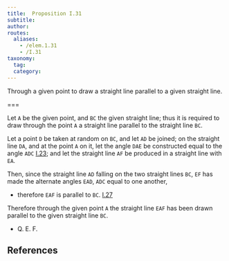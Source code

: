 ```yaml
---
title:  Proposition I.31
subtitle:
author:
routes:
  aliases:
    - /elem.1.31
    - /I.31
taxonomy:
  tag:
  category:
---
```


Through a given point to draw a straight line parallel to a given straight line.

===

Let `A` be the given point, and `BC` the given straight line; thus it is required to draw through the point `A` a straight line parallel to the straight line `BC`. 

Let a point `D` be taken at random on `BC`, and let `AD` be joined; on the straight line `DA`, and at the point `A` on it, let the angle `DAE` be constructed equal to the angle `ADC` [I.23]; and let the straight line `AF` be produced in a straight line with `EA`.

Then, since the straight line `AD` falling on the two straight lines `BC`, `EF` has made the alternate angles `EAD`, `ADC` equal to one another, 

- therefore `EAF` is parallel to `BC`. [I.27]

Therefore through the given point `A` the straight line `EAF` has been drawn parallel to the given straight line `BC`.

- Q. E. F.

## References

[I.23]: /elem.1.23 "Book 1 - Proposition 23"
[I.27]: /elem.1.27 "Book 1 - Proposition 27"
